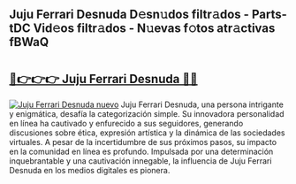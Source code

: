 ## Juju Ferrari Desnuda D𝚎sn𝚞dos filtr𝚊dos - Parts-tDC Vid𝚎os filtr𝚊dos - N𝚞evas f𝚘tos atr𝚊ctivas fBWaQ

# <h2><a href="http://mb2ojnq.tromn.icu/?c=Juju+Ferrari+Desnuda">🔗👉👉👉 Juju Ferrari Desnuda 🔗🔗</a></h2>

[![Juju Ferrari Desnuda nuevo](https://i.imgur.com/pEAQMta.gif)](http://mb2ojnq.tromn.icu/?c=Juju+Ferrari+Desnuda)
Juju Ferrari Desnuda, una persona intrigante y enigmática, desafía la categorización simple. Su innovadora personalidad en línea ha cautivado y enfurecido a sus seguidores, generando discusiones sobre ética, expresión artística y la dinámica de las sociedades virtuales. A pesar de la incertidumbre de sus próximos pasos, su impacto en la comunidad en línea es profundo. Impulsada por una determinación inquebrantable y una cautivación innegable, la influencia de Juju Ferrari Desnuda en los medios digitales es pionera.
